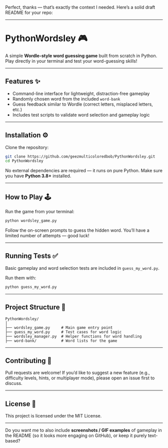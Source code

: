 Perfect, thanks — that’s exactly the context I needed. Here’s a solid draft README for your repo:

---

# PythonWordsley 🎮

A simple **Wordle-style word guessing game** built from scratch in Python.
Play directly in your terminal and test your word-guessing skills!

---

## Features ✨

* Command-line interface for lightweight, distraction-free gameplay
* Randomly chosen word from the included `word-bank`
* Guess feedback similar to Wordle (correct letters, misplaced letters, etc.)
* Includes test scripts to validate word selection and gameplay logic

---

## Installation ⚙️

Clone the repository:

```bash
git clone https://github.com/geezmulticoloredbob/PythonWordsley.git
cd PythonWordsley
```

No external dependencies are required — it runs on pure Python.
Make sure you have **Python 3.8+** installed.

---

## How to Play 🕹️

Run the game from your terminal:

```bash
python wordsley_game.py
```

Follow the on-screen prompts to guess the hidden word.
You’ll have a limited number of attempts — good luck!

---

## Running Tests ✅

Basic gameplay and word selection tests are included in `guess_my_word.py`.

Run them with:

```bash
python guess_my_word.py
```

---

## Project Structure 📂

```
PythonWordsley/
│
├── wordsley_game.py     # Main game entry point
├── guess_my_word.py     # Test cases for word logic
├── wordsley_manager.py  # Helper functions for word handling
├── word-bank/           # Word lists for the game
```

---

## Contributing 🤝

Pull requests are welcome!
If you’d like to suggest a new feature (e.g., difficulty levels, hints, or multiplayer mode), please open an issue first to discuss.

---

## License 📜

This project is licensed under the MIT License.

---

Do you want me to also include **screenshots / GIF examples** of gameplay in the README (so it looks more engaging on GitHub), or keep it purely text-based?
